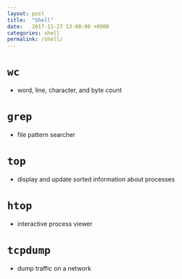 ```yaml
---
layout: post
title:  "Shell"
date:   2017-11-27 13:00:00 +0900
categories: shell
permalink: /shell/
---
```



# `wc`

- word, line, character, and byte count

# `grep`

- file pattern searcher

# `top`

- display and update sorted information about processes

# `htop`

- interactive process viewer

# `tcpdump`

- dump traffic on a network
